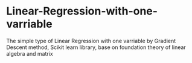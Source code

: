 # Linear-Regression-with-one-varriable
The simple type of Linear Regression with one varriable by Gradient Descent method, Scikit learn library, base on foundation theory of linear algebra and matrix
